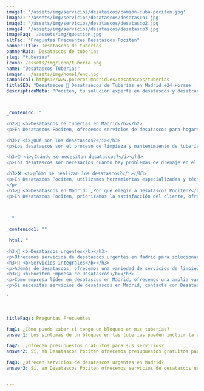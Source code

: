 ```yaml
---
image1: '/assets/img/servicios/desatascos/camion-cuba-pociten.jpg'
image2: '/assets/img/servicios/desatascos/desatasco1.jpg'
image3: '/assets/img/servicios/desatascos/desatasco2.jpg'
image4: '/assets/img/servicios/desatascos/desatasco3.jpg'
imageFaq: '/assets/img/question.jpg'
altFaq: "Preguntas Frecuentes Desatascos Pociten"
bannerTitle: Desatascos de tuberias
bannerRuta: Desatascos de tuberias
slug: "tuberias"
icono: /assets/img/icon/tuberia.png
name: "Desatascos Tuberias"
imagen:  /assets/img/home1/eng.jpg
canonical: https://www.poceros-madrid.es/desatascos/tuberias
titleSEO: "Desatascos 🚰 Desatrancos de Tuberías en Madrid ⊛24 Horas⊛ | Desatascos 💪👷‍♂️"
descriptionMeta: "Pociten, tu solución experta en desatascos y desatrancos de tuberías. Resolvemos problemas de forma rápida y eficiente 24 Horas. Llámanos al 647 37 67 82 📱."



_contenido: "

<h2>🚰 <b>Desatascos de tuberías en Madrid</b></h2>
<p>En Desatascos Pociten, ofrecemos servicios de desatascos para hogares y empresas en toda la región de Madrid. Con años de experiencia, nos hemos convertido en un referente en el campo de la limpieza de tuberías y alcantarillado.</p>

<h3>❓ <i>¿Qué son los desatascos?</i></h3>
<p>Los desatascos son el proceso de limpieza y mantenimiento de tuberías, sistemas de alcantarillado y otras instalaciones de fontanería que se han obstruido por acumulación de residuos o problemas estructurales.<br></p>

<h3>⏰ <i>¿Cuándo se necesitan desatascos?</i></h3>
<p>Los desatascos son necesarios cuando hay problemas de drenaje en el hogar o en la empresa. Síntomas como acumulación de agua, olores desagradables y desbordamiento del inodoro indican la necesidad de un desatasco.<br></p>

<h3>🛠️ <i>¿Cómo se realizan los desatascos?</i></h3>
<p>En Desatascos Pociten, utilizamos herramientas especializadas y técnicas adecuadas para cada situación. Desde limpieza con agua a presión hasta herramientas manuales, aseguramos una solución rápida y eficiente.<br
</p>
<h3>🌟 <b>Desatascos en Madrid: ¿Por qué elegir a Desatascos Pociten?</b></h3>
<p>En Desatascos Pociten, priorizamos la satisfacción del cliente, ofreciendo un servicio rápido, confiable y de calidad. Utilizamos técnicas de limpieza de última generación y un equipo altamente capacitado, disponibles las 24 horas del día.<br></p>

  
  
  "

_contenido1: ""

_html: "

<h3>🚨 <b>Desatascos urgentes</b></h3>
<p>Ofrecemos servicios de desatascos urgentes en Madrid para solucionar problemas de fontanería de manera rápida y efectiva.<br></p>
<h3>💼 <b>Servicios integrales</b></h3>
<p>Además de desatascos, ofrecemos una variedad de servicios de limpieza y mantenimiento de fontanería en Madrid, incluyendo inspecciones y reparaciones.<br></p>
<h3>🏢 <b>Pociten Empresa de Desatascos</b></h3>
<p>Como empresa líder en desatascos en Madrid, ofrecemos una amplia variedad de servicios de limpieza y mantenimiento de fontanería/pocería. Nuestro equipo está altamente capacitado y nuestras técnicas avanzadas aseguran una solución rápida y efectiva.<br></p>
<p>Si necesitas servicios de desatascos en Madrid, contacta con Desatascos Pociten. Ofrecemos presupuestos gratuitos y estamos disponibles las 24 horas del día. Nos comprometemos con la satisfacción del cliente y nos esforzamos por ofrecer el mejor servicio posible.</p>
	    
"



titleFaqs: Preguntas Frecuentes

faq1: ¿Cómo puedo saber si tengo un bloqueo en mis tuberías?
answer1: Los síntomas de un bloqueo en las tuberías pueden incluir la acumulación de agua en el fregadero o en la ducha, olores desagradables provenientes de los desagües y el desbordamiento del inodoro.

faq2:  ¿Ofrecen presupuestos gratuitos para sus servicios?
answer2: Sí, en Desatascos Pociten ofrecemos presupuestos gratuitos para todos nuestros servicios de desatascos en Madrid. Puede contactarnos en cualquier momento para solicitar uno.

faq3: ¿Ofrecen servicios de desatascos urgentes en Madrid?
answer3: Sí, en Desatascos Pociten ofrecemos servicios de desatascos urgentes en Madrid para solucionar los problemas de nuestros clientes de forma rápida y efectiva.


---
```

